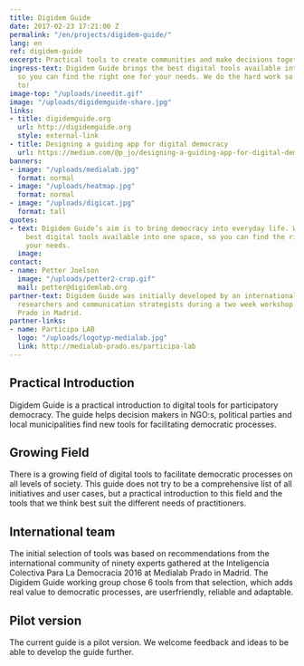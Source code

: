 ```yaml
---
title: Digidem Guide
date: 2017-02-23 17:21:00 Z
permalink: "/en/projects/digidem-guide/"
lang: en
ref: digidem-guide
excerpt: Practical tools to create communities and make decisions together.
ingress-text: Digidem Guide brings the best digital tools available into one space,
  so you can find the right one for your needs. We do the hard work so you don’t have
  to!
image-top: "/uploads/ineedit.gif"
image: "/uploads/digidemguide-share.jpg"
links:
- title: digidemguide.org
  url: http://digidemguide.org
  style: external-link
- title: Designing a guiding app for digital democracy
  url: https://medium.com/@p_jo/designing-a-guiding-app-for-digital-democracy-1ba223b7968e
banners:
- image: "/uploads/medialab.jpg"
  format: normal
- image: "/uploads/heatmap.jpg"
  format: normal
- image: "/uploads/digicat.jpg"
  format: tall
quotes:
- text: Digidem Guide’s aim is to bring democracy into everyday life. We bring the
    best digital tools available into one space, so you can find the right one for
    your needs.
  image:
contact:
- name: Petter Joelson
  image: "/uploads/petter2-crop.gif"
  mail: petter@digidemlab.org
partner-text: Digidem Guide was initially developed by an international team of designers,
  researchers and communication strategists during a two week workshop at Medialab
  Prado in Madrid.
partner-links:
- name: Participa LAB
  logo: "/uploads/logotyp-medialab.jpg"
  link: http://medialab-prado.es/participa-lab
---
```


## Practical Introduction
Digidem Guide is a practical introduction to digital tools for participatory democracy.
The guide helps decision makers in NGO:s, political parties and local municipalities
find new tools for facilitating democratic processes.

## Growing Field
There is a growing field of digital tools to facilitate democratic processes on all levels of society. This guide does not try to be a comprehensive list of all initiatives and user cases, but a practical introduction to this field and the tools that we think best suit the different needs of practitioners.

## International team
The initial selection of tools was based on recommendations from the international community of ninety experts gathered at the Inteligencia Colectiva Para La Democracia 2016 at Medialab Prado in Madrid. The Digidem Guide working group chose 6 tools from that selection, which adds real value to democratic processes, are userfriendly, reliable and adaptable.

## Pilot version
The current guide is a pilot version. We welcome feedback and ideas to be able to develop the guide further.
